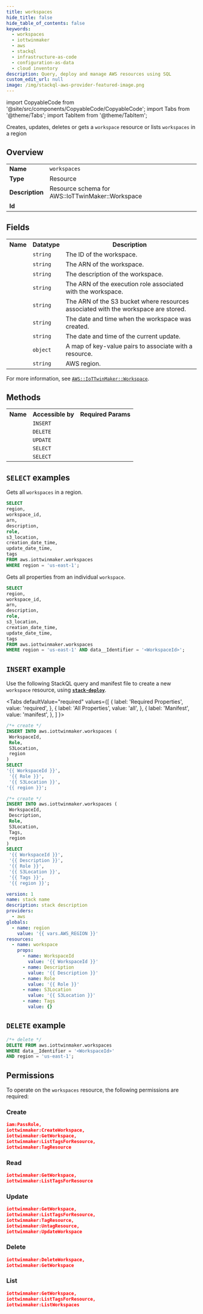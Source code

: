 ```yaml
---
title: workspaces
hide_title: false
hide_table_of_contents: false
keywords:
  - workspaces
  - iottwinmaker
  - aws
  - stackql
  - infrastructure-as-code
  - configuration-as-data
  - cloud inventory
description: Query, deploy and manage AWS resources using SQL
custom_edit_url: null
image: /img/stackql-aws-provider-featured-image.png
---
```


import CopyableCode from '@site/src/components/CopyableCode/CopyableCode';
import Tabs from '@theme/Tabs';
import TabItem from '@theme/TabItem';

Creates, updates, deletes or gets a <code>workspace</code> resource or lists <code>workspaces</code> in a region

## Overview
<table>
<tbody>
<tr><td><b>Name</b></td><td><code>workspaces</code></td></tr>
<tr><td><b>Type</b></td><td>Resource</td></tr>
<tr><td><b>Description</b></td><td>Resource schema for AWS::IoTTwinMaker::Workspace</td></tr>
<tr><td><b>Id</b></td><td><CopyableCode code="aws.iottwinmaker.workspaces" /></td></tr>
</tbody>
</table>

## Fields
<table>
<tbody>
<tr><th>Name</th><th>Datatype</th><th>Description</th></tr><tr><td><CopyableCode code="workspace_id" /></td><td><code>string</code></td><td>The ID of the workspace.</td></tr>
<tr><td><CopyableCode code="arn" /></td><td><code>string</code></td><td>The ARN of the workspace.</td></tr>
<tr><td><CopyableCode code="description" /></td><td><code>string</code></td><td>The description of the workspace.</td></tr>
<tr><td><CopyableCode code="role" /></td><td><code>string</code></td><td>The ARN of the execution role associated with the workspace.</td></tr>
<tr><td><CopyableCode code="s3_location" /></td><td><code>string</code></td><td>The ARN of the S3 bucket where resources associated with the workspace are stored.</td></tr>
<tr><td><CopyableCode code="creation_date_time" /></td><td><code>string</code></td><td>The date and time when the workspace was created.</td></tr>
<tr><td><CopyableCode code="update_date_time" /></td><td><code>string</code></td><td>The date and time of the current update.</td></tr>
<tr><td><CopyableCode code="tags" /></td><td><code>object</code></td><td>A map of key-value pairs to associate with a resource.</td></tr>
<tr><td><CopyableCode code="region" /></td><td><code>string</code></td><td>AWS region.</td></tr>
</tbody>
</table>

For more information, see <a href="https://docs.aws.amazon.com/AWSCloudFormation/latest/UserGuide/aws-resource-iottwinmaker-workspace.html"><code>AWS::IoTTwinMaker::Workspace</code></a>.

## Methods

<table>
<tbody>
  <tr>
    <th>Name</th>
    <th>Accessible by</th>
    <th>Required Params</th>
  </tr>
  <tr>
    <td><CopyableCode code="create_resource" /></td>
    <td><code>INSERT</code></td>
    <td><CopyableCode code="WorkspaceId, Role, S3Location, region" /></td>
  </tr>
  <tr>
    <td><CopyableCode code="delete_resource" /></td>
    <td><code>DELETE</code></td>
    <td><CopyableCode code="data__Identifier, region" /></td>
  </tr>
  <tr>
    <td><CopyableCode code="update_resource" /></td>
    <td><code>UPDATE</code></td>
    <td><CopyableCode code="data__Identifier, data__PatchDocument, region" /></td>
  </tr>
  <tr>
    <td><CopyableCode code="list_resources" /></td>
    <td><code>SELECT</code></td>
    <td><CopyableCode code="region" /></td>
  </tr>
  <tr>
    <td><CopyableCode code="get_resource" /></td>
    <td><code>SELECT</code></td>
    <td><CopyableCode code="data__Identifier, region" /></td>
  </tr>
</tbody>
</table>

## `SELECT` examples
Gets all <code>workspaces</code> in a region.
```sql
SELECT
region,
workspace_id,
arn,
description,
role,
s3_location,
creation_date_time,
update_date_time,
tags
FROM aws.iottwinmaker.workspaces
WHERE region = 'us-east-1';
```
Gets all properties from an individual <code>workspace</code>.
```sql
SELECT
region,
workspace_id,
arn,
description,
role,
s3_location,
creation_date_time,
update_date_time,
tags
FROM aws.iottwinmaker.workspaces
WHERE region = 'us-east-1' AND data__Identifier = '<WorkspaceId>';
```

## `INSERT` example

Use the following StackQL query and manifest file to create a new <code>workspace</code> resource, using [__`stack-deploy`__](https://pypi.org/project/stack-deploy/).

<Tabs
    defaultValue="required"
    values={[
      { label: 'Required Properties', value: 'required', },
      { label: 'All Properties', value: 'all', },
      { label: 'Manifest', value: 'manifest', },
    ]
}>
<TabItem value="required">

```sql
/*+ create */
INSERT INTO aws.iottwinmaker.workspaces (
 WorkspaceId,
 Role,
 S3Location,
 region
)
SELECT 
'{{ WorkspaceId }}',
 '{{ Role }}',
 '{{ S3Location }}',
'{{ region }}';
```
</TabItem>
<TabItem value="all">

```sql
/*+ create */
INSERT INTO aws.iottwinmaker.workspaces (
 WorkspaceId,
 Description,
 Role,
 S3Location,
 Tags,
 region
)
SELECT 
 '{{ WorkspaceId }}',
 '{{ Description }}',
 '{{ Role }}',
 '{{ S3Location }}',
 '{{ Tags }}',
 '{{ region }}';
```
</TabItem>
<TabItem value="manifest">

```yaml
version: 1
name: stack name
description: stack description
providers:
  - aws
globals:
  - name: region
    value: '{{ vars.AWS_REGION }}'
resources:
  - name: workspace
    props:
      - name: WorkspaceId
        value: '{{ WorkspaceId }}'
      - name: Description
        value: '{{ Description }}'
      - name: Role
        value: '{{ Role }}'
      - name: S3Location
        value: '{{ S3Location }}'
      - name: Tags
        value: {}

```
</TabItem>
</Tabs>

## `DELETE` example

```sql
/*+ delete */
DELETE FROM aws.iottwinmaker.workspaces
WHERE data__Identifier = '<WorkspaceId>'
AND region = 'us-east-1';
```

## Permissions

To operate on the <code>workspaces</code> resource, the following permissions are required:

### Create
```json
iam:PassRole,
iottwinmaker:CreateWorkspace,
iottwinmaker:GetWorkspace,
iottwinmaker:ListTagsForResource,
iottwinmaker:TagResource
```

### Read
```json
iottwinmaker:GetWorkspace,
iottwinmaker:ListTagsForResource
```

### Update
```json
iottwinmaker:GetWorkspace,
iottwinmaker:ListTagsForResource,
iottwinmaker:TagResource,
iottwinmaker:UntagResource,
iottwinmaker:UpdateWorkspace
```

### Delete
```json
iottwinmaker:DeleteWorkspace,
iottwinmaker:GetWorkspace
```

### List
```json
iottwinmaker:GetWorkspace,
iottwinmaker:ListTagsForResource,
iottwinmaker:ListWorkspaces
```
